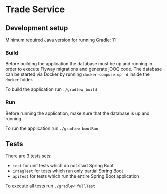 # Trade Service

## Development setup

Minimum required Java version for running Gradle: 11

### Build

Before building the application the database must be up and running in order to execute Flyway migrations and generate
jOOQ code. The database can be started via Docker by running `docker-compose up -d` inside the `docker` folder.

To build the application run `./gradlew build`

### Run

Before running the application, make sure that the database is up and running.

To run the application run `./gradlew bootRun`

## Tests

There are 3 tests sets:

- `test` for unit tests which do not start Spring Boot
- `integTest` for tests which run only partial Spring Boot
- `apiTest` for tests which run the entire Spring Boot application

To execute all tests run `./gradlew fullTest`
